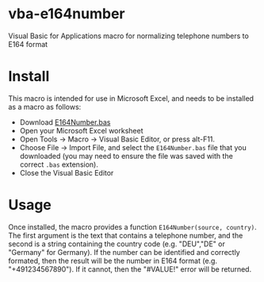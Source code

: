 # vba-e164number

Visual Basic for Applications macro for normalizing telephone numbers to E164 format

# Install

This macro is intended for use in Microsoft Excel, and needs to be installed as a macro as follows:

- Download [E164Number.bas](https://raw.githubusercontent.com/cleishm/vba-e164number/master/E164Number.bas)
- Open your Microsoft Excel worksheet
- Open Tools -> Macro -> Visual Basic Editor, or press alt-F11.
- Choose File -> Import File, and select the `E164Number.bas` file that you downloaded (you may need to ensure the file was saved with the correct `.bas` extension).
- Close the Visual Basic Editor

# Usage

Once installed, the macro provides a function `E164Number(source, country)`. The first argument is the text that contains a telephone number, and the second is a string containing the country code (e.g. "DEU","DE" or "Germany" for Germany). If the number can be identified and correctly formated, then the result will be the number in E164 format (e.g. "+491234567890"). If it cannot, then the "#VALUE!" error will be returned.
